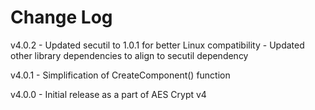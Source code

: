 # Change Log

v4.0.2
    - Updated secutil to 1.0.1 for better Linux compatibility
    - Updated other library dependencies to align to secutil dependency

v4.0.1
    - Simplification of CreateComponent() function

v4.0.0
    - Initial release as a part of AES Crypt v4
